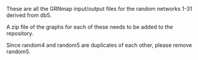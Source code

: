 These are all the GRNmap input/output files for the random networks 1-31 derived from db5.

A zip file of the graphs for each of these needs to be added to the repository.

Since random4 and random5 are duplicates of each other, please remove random5.